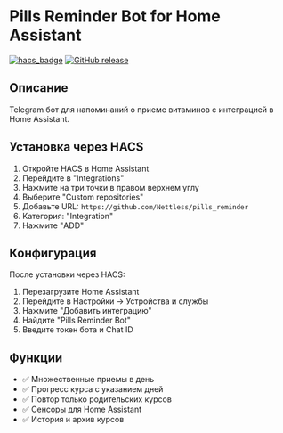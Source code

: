 # Pills Reminder Bot for Home Assistant

[![hacs_badge](https://img.shields.io/badge/HACS-Custom-orange.svg)](https://github.com/custom-components/hacs)
[![GitHub release](https://img.shields.io/github/release/Nettless/pills_reminder.svg)](https://GitHub.com/Nettless/pills_reminder/releases/)

## Описание
Telegram бот для напоминаний о приеме витаминов с интеграцией в Home Assistant.

## Установка через HACS

1. Откройте HACS в Home Assistant
2. Перейдите в "Integrations"
3. Нажмите на три точки в правом верхнем углу
4. Выберите "Custom repositories"
5. Добавьте URL: `https://github.com/Nettless/pills_reminder`
6. Категория: "Integration"
7. Нажмите "ADD"

## Конфигурация

После установки через HACS:
1. Перезагрузите Home Assistant
2. Перейдите в Настройки → Устройства и службы
3. Нажмите "Добавить интеграцию"
4. Найдите "Pills Reminder Bot"
5. Введите токен бота и Chat ID

## Функции

- ✅ Множественные приемы в день
- ✅ Прогресс курса с указанием дней
- ✅ Повтор только родительских курсов
- ✅ Сенсоры для Home Assistant
- ✅ История и архив курсов
